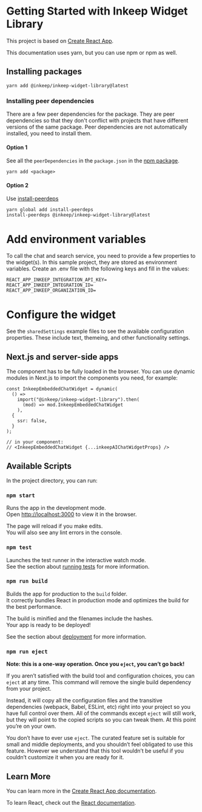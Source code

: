 # Getting Started with Inkeep Widget Library

This project is based on [Create React App](https://github.com/facebook/create-react-app).

This documentation uses yarn, but you can use npm or npm as well.

## Installing packages

```
yarn add @inkeep/inkeep-widget-library@latest
```

### Installing peer dependencies

There are a few peer dependencies for the package. They are peer dependencies so that they don't conflict with projects that have different versions of the same package. Peer dependencies are not automatically installed, you need to install them.

#### Option 1

See all the `peerDependencies` in the `package.json` in the [npm package](https://www.npmjs.com/package/@inkeep/inkeep-widget-library?activeTab=code).

```
yarn add <package>
```

#### Option 2

Use [install-peerdeps](https://www.npmjs.com/package/install-peerdeps)

```
yarn global add install-peerdeps
install-peerdeps @inkeep/inkeep-widget-library@latest
```

# Add environment variables

To call the chat and search service, you need to provide a few properties to the widget(s). In this sample project, they are stored as environment variables. Create an .env file with the following keys and fill in the values:

```
REACT_APP_INKEEP_INTEGRATION_API_KEY=
REACT_APP_INKEEP_INTEGRATION_ID=
REACT_APP_INKEEP_ORGANIZATION_ID=
```

# Configure the widget

See the `sharedSettings` example files to see the available configuration properties. These include text, themeing, and other functionality settings.

## Next.js and server-side apps

The component has to be fully loaded in the browser. You can use dynamic modules in Next.js to import the components you need, for example:

```
const InkeepEmbeddedChatWidget = dynamic(
  () =>
    import("@inkeep/inkeep-widget-library").then(
      (mod) => mod.InkeepEmbeddedChatWidget
    ),
  {
    ssr: false,
  }
);

// in your component:
// <InkeepEmbeddedChatWidget {...inkeepAIChatWidgetProps} />
```

## Available Scripts

In the project directory, you can run:

### `npm start`

Runs the app in the development mode.\
Open [http://localhost:3000](http://localhost:3000) to view it in the browser.

The page will reload if you make edits.\
You will also see any lint errors in the console.

### `npm test`

Launches the test runner in the interactive watch mode.\
See the section about [running tests](https://facebook.github.io/create-react-app/docs/running-tests) for more information.

### `npm run build`

Builds the app for production to the `build` folder.\
It correctly bundles React in production mode and optimizes the build for the best performance.

The build is minified and the filenames include the hashes.\
Your app is ready to be deployed!

See the section about [deployment](https://facebook.github.io/create-react-app/docs/deployment) for more information.

### `npm run eject`

**Note: this is a one-way operation. Once you `eject`, you can’t go back!**

If you aren’t satisfied with the build tool and configuration choices, you can `eject` at any time. This command will remove the single build dependency from your project.

Instead, it will copy all the configuration files and the transitive dependencies (webpack, Babel, ESLint, etc) right into your project so you have full control over them. All of the commands except `eject` will still work, but they will point to the copied scripts so you can tweak them. At this point you’re on your own.

You don’t have to ever use `eject`. The curated feature set is suitable for small and middle deployments, and you shouldn’t feel obligated to use this feature. However we understand that this tool wouldn’t be useful if you couldn’t customize it when you are ready for it.

## Learn More

You can learn more in the [Create React App documentation](https://facebook.github.io/create-react-app/docs/getting-started).

To learn React, check out the [React documentation](https://reactjs.org/).
